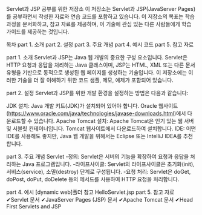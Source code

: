 Servlet과 JSP 공부를 위한 저장소
이 저장소는 Servlet과 JSP(JavaServer Pages)를 공부하면서 작성한 자료와 연습 코드를 포함하고 있습니다. 이 저장소의 목표는 학습 과정을 문서화하고, 참고 자료를 제공하며, 이 기술에 관심 있는 다른 사람들에게 학습 가이드를 제공하는 것입니다.

목차
part 1. 소개
part 2. 설정
part 3. 주요 개념
part 4. 예시 코드
part 5. 참고 자료

part 1. 소개
Servlet과 JSP는 Java 웹 개발의 중요한 구성 요소입니다. Servlet은 HTTP 요청과 응답을 처리하는 Java 클래스이며, JSP는 HTML, XML 또는 다른 문서 유형을 기반으로 동적으로 생성된 웹 페이지를 생성하는 기술입니다. 이 저장소에는 이러한 기술을 더 잘 이해하기 위한 코드 샘플, 메모, 예제가 포함되어 있습니다.

part 2. 설정
Servlet과 JSP를 위한 개발 환경을 설정하는 방법은 다음과 같습니다:

JDK 설치: Java 개발 키트(JDK)가 설치되어 있어야 합니다. Oracle 웹사이트(https://www.oracle.com/java/technologies/javase-downloads.html)에서 다운로드할 수 있습니다.
Apache Tomcat 설치: Apache Tomcat은 인기 있는 웹 서버 및 서블릿 컨테이너입니다. Tomcat 웹사이트에서 다운로드하여 설치합니다.
IDE: 어떤 IDE를 사용해도 좋지만, Java 웹 개발을 위해서는 Eclipse 또는 IntelliJ IDEA를 추천합니다.

part 3. 주요 개념
Servlet
-정의: Servlet은 서버의 기능을 확장하여 요청과 응답을 처리하는 Java 프로그램입니다.
-라이프사이클: Servlet의 라이프사이클은 초기화(init), 서비스(service), 소멸(destroy) 단계로 구성됩니다.
-요청 처리: Servlet은 doGet, doPost, doPut, doDelete 등의 메서드를 사용하여 HTTP 요청을 처리합니다.

part 4. 예시 [dynamic web]폴더 참고 HelloServlet.jsp
part 5. 참고 자료
✔Servlet 문서
✔JavaServer Pages (JSP) 문서
✔Apache Tomcat 문서
✔Head First Servlets and JSP
